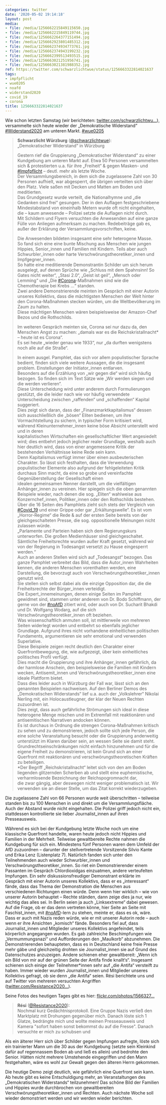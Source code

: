 ```yaml
---
categories: twitter
date: '2020-05-02 19:14:18'
layout: post
media:
- file: /media/1256662215849115650.jpg
- file: /media/1256662215849119744.jpg
- file: /media/1256662264377151494.jpg
- file: /media/1256662923801485312.jpg
- file: /media/1256662374934773761.jpg
- file: /media/1256662374943199232.jpg
- file: /media/1256662399513493515.jpg
- file: /media/1256663021251956741.jpg
- file: /media/1256663021381988352.jpg
ref: https://twitter.com/schwarzlichtwue/status/1256663322814021637
tags:
- impfpflicht
- wue0205
- noafd
- widerstand2020
- covid_19
- corona
title: 1256663322814021637
---
```

Wie schon letzten Samstag (wir berichteten: [twitter.com/schwarzlichtwu…](https://twitter.com/schwarzlichtwue/status/1254451036556754945)), versammelte sich heute wieder der „Demokratische Widerstand“ [#Widerstand2020](/t/widerstand2020) am unteren Markt. [#wue0205](/t/wue0205)
> <b>Schwarzlicht Würzburg</b> ([@schwarzlichtwue](https://twitter.com/schwarzlichtwue)):  
>„Demokratischer Widerstand“ in Würzburg  
>  
>  
>  
>Gestern rief die Gruppierung „Demokratischer Widerstand“ zu einer Kundgebung am unteren Markt auf. Etwa 50 Personen versammelten sich &amp; protestierten u.a. für ihre „Freiheit“ &amp; gegen Masken- und [#Impfpflicht](/t/impfpflicht) – deutl. mehr als letzte Woche.   
>Der Versammlungsbereich, in dem sich die zugelassene Zahl von 30 Personen aufhielt, war abgesperrt, die übrigen verteilten sich über den Platz. Viele saßen mit Decken und Matten am Boden und meditierten.   
>Das Grundgesetz wurde verteilt, die Nationalhymne und „die Gedanken sind frei“ gesungen. Der in den Auflagen festgeschriebene Mindestabstand von eineinhalb Metern wurde oft nicht eingehalten, die – kaum anwesende – Polizei setzte die Auflagen nicht durch.   
>Mit Schildern und Flyern versuchten die Anwesenden auf eine ganze Fülle von Anliegen aufmerksam zu machen. Redebeiträge gab es, außer der Erklärung der Versammlungsvorschriften, keine.  
>  
>   
>  
>Die Anwesenden bildeten insgesamt eine sehr heterogene Masse.   
>So fand sich eine eine bunte Mischung aus Menschen wie jungen Hippies, Senior_innen und Familien mit Kindern. Teils aber auch Schwurbler_innen oder harte Verschwörungstheoretiker_innen und Impfgegner_innen.   
>So hatte eine meditierende Demonstrantin Schilder um sich herum ausgelegt, auf denen Sprüche wie „Schluss mit dem Spahnsinn! So Gates nicht weiter“, „Stasi 2.0“, „Geist ist geil“, „Mensch oder Lemming“ und „Die [#Corona](/t/corona)-Maßnahmen sind wie die Chemotherapie bei Krebs ...“ standen.   
>Zwei andere Demonstrierende meinten im Gespräch mit einer Autorin unseres Kollektivs, dass die mächtigsten Menschen der Welt hinter den Corona-Maßnahmen stecken würden, um die Weltbevölkerung im Zaum zu halten.   
>Diese mächtigen Menschen wären beispielsweise der Amazon-Chef Bezos und die Rothschilds.   
>  
>Im weiteren Gespräch meinten sie, Corona sei nur dazu da, den Menschen Angst zu machen: „damals war es die Reichskristallnacht\* – heute ist es Corona“.  
>Es sei heute „wieder genau wie 1933“, nur „da durften wenigstens noch alle auf die Straße“.   
>  
>  
>  
>In einem ausgel. Pamphlet, das sich vor allem populistischer Sprache bedient, finden sich viele weitere Aussagen, die die insgesamt problem. Einstellungen der Initiator_innen entlarven.   
>Besonders auf die Erzählung von „wir gegen die“ wird sich häufig bezogen. So finden sich im Text Sätze wie „Wir werden siegen und die werden verlieren“.  
>Diese Unterscheidung wird unter anderem durch Formulierungen gestützt, die die leider nach wie vor häufig verwendete Unterscheidung zwischen „raffenden“ und „schaffenden“ Kapital suggeriert.  
>Dies zeigt sich daran, dass der „Finanzmarktkapitalismus“ dessen sich ausschließlich die „bösen“ Eliten bedienen, um ihre Vormachtstellung zu sichern, in typischer Form kritisiert wird, während  Kleinunternehmer_innen keine böse Absicht unterstellt wird und in deren   
> kapitalistischen Wirtschaften ein gesellschaftlicher Wert angesiedelt wird; dies entbehrt jedoch jeglicher realer Grundlage, weshalb auch hier deutlich wird, dass von einer angemessene Kritik der bestehenden Verhältnisse keine Rede sein kann.  
>Denn Kapitalismus verfügt immer über einen ausbeuterischen Charakter. So lässt sich festhalten, dass die Verwendung populistischer Elemente also aufgrund der fehlgeleiteten Kritik durchaus Sinn macht, da eine so grobe und vereinfachte Gegenüberstellung der Gesellschaft einen   
> idealen gemeinsamen Nenner darstellt, um die vielfältigen Anhänger_innen zu vereinen. Hier spiegeln sich die oben genannten Beispiele wieder, nach denen die sog. „Eliten“ wahlweise aus Konzernchef_innen, Politiker_innen oder den Rothschilds bestehen.  
>Über die 16 Seiten des Pamphlets zieht sich stets der Vergleich von [#Covid_19](/t/covid_19) und einer Grippe oder gar „Erkältungswelle“. Es ist vom „Horror-Regime“ die Rede &amp; auf der ersten Seite bereits von der gleichgeschalteten Presse, die sog. oppositionelle Meinungen nicht zulassen würde.  
>„Parlamente und Parteien haben sich dem Regierungskurs unterworfen. Die großen Medienhäuser sind gleichgeschaltet. Sämtliche Freiheitsrechte wurden außer Kraft gesetzt, während wir von der Regierung in Todesangst versetzt zu Hause eingesperrt werden.“  
>Auch an anderen Stellen wird sich auf „Todesangst“ bezogen. Das ganze Pamphlet verbreitet das Bild, dass die Autor_innen Wahrheiten kennen, die anderen Menschen vorenthalten werden, eine Darstellung, die bevorzugt auch von Verschwörungstheoretiker_innen genutzt wird.  
>Sie stellen sich selbst dabei als die einzige Opposition dar, die die Freiheitsrechte der Bürger_innen verteidigt.  
>Die Expert_innemeinungen, denen einige Seiten im Pamphlet gewidmet sind, stammen unter anderem von Dr. Bodo Schiffmann, der gerne von der [#noAfD](/t/noafd) zitiert wird, oder auch von Dr. Sucharit Bhakdi und Dr. Wolfgang Wodarg, auf die sich Verschwörungstheoretiker_innen oft beziehen.  
>Was wissenschaftlich anmuten soll, ist mittlerweile von mehreren Seiten widerlegt worden und entbehrt so ebenfalls jeglicher Grundlage. Aufgrund ihres nicht vorhandene einheitlichen politischen Fundaments, argumentieren sie sehr emotional und verwenden Superlative.  
>Diese Beispiele zeigen recht deutlich den Charakter einer Querfrontbewegung, die, wie aufgezeigt, über kein einheitliches politisches Profil verfügt.  
>Dies macht die Gruppierung und ihre Anhänger_innen gefährlich, da der harmlose Anschein, den beispielsweise die Familien mit Kindern wecken, Antisemit_innen und Verschwörungstheoretiker_innen eine ideale Plattform bietet.  
>Dass dies leider auch in Würzburg der Fall war, lässt sich an den genannten Beispielen nachweisen. Auf den Berliner Demos des „Demokratischen Widerstands“ lief u.a. auch der „Volkslehrer“ Nikolai Nerling mit, ein Holocaustleugner, der klar der Neuen Rechten zuzuordnen ist.  
>Dies zeigt, dass auch gefährliche Strömungen sich ideal in diese heterogene Menge mischen und im Extremfall mit reaktionären und antisemitischen Narrativen andocken können.  
>Es ist durchaus in Ordnung die strengen Corona-Maßnahmen kritisch zu sehen und zu demonstrieren, jedoch sollte sich jede Person, die eine solche Veranstaltung besucht oder die Gruppierung anderweitig unterstützt im Klaren darüber sein, an wessen Seite sie damit steht.  
>Grundrechtseinschränkungen nicht einfach hinzunehmen und für die eigene Freiheit zu demonstrieren, ist kein Grund sich an einer Querfront mit reaktionären und verschwörungstheoretischen Kräften zu beteiligen.  
>\*Der Begriff „Reichskristallnacht“ leitet sich von den am Boden liegenden glitzernden Scherben ab und stellt eine euphemistische, verharmlosende Bezeichnung der Reichspogromnacht dar,   
> die zwar gängig, aber deswegen nicht weniger problematisch ist. Wir verwenden sie an dieser Stelle, um das Zitat korrekt wiederzugeben.  


Die zugelassene Zahl von 66 Personen wurde weit überschritten – teilweise standen bis zu 100 Menschen in und direkt um die Versammlungsfläche. Auch der Abstand wurde nicht eingehalten. 
Die Polizei griff jedoch nicht ein, stattdessen kontrollierte sie lieber Journalist_innen auf ihren Presseausweis.



Während es sich bei der Kundgebung letzte Woche noch um eine klassische Querfront handelte, waren heute jedoch nicht Hippies und Familien in der Mehrheit. 
Teilweise gewaltbereite Rechte nahmen die Kundgebung für sich ein. Mindestens fünf Personen waren dem Umfeld der AfD zuzuordnen – darunter der stellvertretende Vorsitzende Silvio Kante und Erika Lenz (Listenplatz 7).
Natürlich fanden sich unter den Teilnehmenden auch wieder Schwurbler_innen und Verschwörungstheoretiker_innen. So riet ein Demonstrierender einem Passanten im Gespräch Chlordioxidgas einzuatmen, andere verteufelten Impfungen. 
Ein sehr diskussionsfreudiger Demonstrant erklärte im Gespräch mit einer Autorin unseres Kollektivs, dass er es „interessant“ fände, dass das Thema der Demonstration die Menschen aus verschiedenen Richtungen einen würde.
Denn wenn hier wirklich – wie von unserer Autorin behauptet – Rechte ständen, dann zeige dies ja nur, wie wichtig das alles sei. In Berlin seien ja auch „Linksextreme“ dabei gewesen.
Auf die Frage, ob er das denn vertreten könne, hier Seite an Seite mit Faschist_innen, mit [#noAfD](/t/noafd)-lern zu stehen, meinte er, dass es ok, wäre. Dass er auch mit Nazis reden würde, wie er mit unserer Autorin rede – auch wenn er ihre Ansichten „komisch“ fände.
Besonders fiel auf, dass Journalist_innen und Mitglieder unseres Kollektivs angefeindet, teils körperlich angegangen wurden. Es gab zahlreiche Beschimpfungen wie „Vermummungsnazi“ und Aufforderungen den „Maulkorb“ abzunehmen.
Die Demonstrierenden behaupteten, dass es in Deutschland keine freie Presse mehr gäbe und gleichzeitig drohten sie Journalist_innen sie auf Grund des Datenschutzes anzuzeigen.
Andere schienen eher gewaltbereit: „Wenn ich ein Bild von mir auf der grünen Seite der Antifa finde knallt‘s“. Insgesamt schienen sich einige der Teilnehmer\*innen sehr auf „die Antifa“ versteift zu haben.
Immer wieder wurden Journalist_innen und Mitglieder unseres Kollektivs gefragt, ob sie denn „die Antifa“ seien. Rési berichtete uns und auf Twitter von mehreren versuchten Angriffen ([twitter.com/Resistance2O20…](https://twitter.com/Resistance2O20/status/1256606889007296516?s=19)).

Seine Fotos des heutigen Tages gibt es hier: [flickr.com/photos/1566327…](https://www.flickr.com/photos/156632786@N03/albums/72157714135175432)
> <b>Rési</b> ([@Resistance2O20](https://twitter.com/Resistance2O20)):  
>Nochmal kurz Gedächtnisprotokoll. Eine Gruppe Nazis verließ den Marktplatz mit Drohungen gegenüber mich. Danach löste sich 1 Glatze, bedrängte mich und wollte meinen Presseausweis und Kamera "sofort haben sonst bekommst du auf die Fresse". Danach versuchte er mich zu schubsen und  


Als ein älterer Herr sich über Schilder gegen Impfungen aufregte, löste sich ein trainierter Mann um die 30 aus der Kundgebung (setzte sein Kleinkind dafür auf regennassem Boden ab und ließ es allein) und bedrohte den Senior.
Hätten nicht mehrere Umstehende eingegriffen und den Mann festgehalten, wäre es wohl zur Gewalt gegen den älteren Herrn gekommen.



Die heutige Demo zeigt deutlich, wie gefährlich eine Querfront sein kann.
Ab heute gibt es keine Entschuldigung mehr, an Veranstaltungen des „Demokratischen Widerstands“ teilzunehmen! Das schöne Bild der Familien und Hippies wurde durchbrochen von gewaltbereiten Verschwörungstheoretiker_innen und Rechten.
Auch nächste Woche soll wieder demonstriert werden und wir werden wieder berichten.